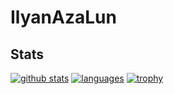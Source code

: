 # IlyanAzaLun
## Stats
[![github stats](https://github-readme-stats.vercel.app/api?username=IlyanAzaLun&count_private=true&show_icons=true&theme=dark)](https://github.com/anuraghazra/github-readme-stats&hide=contribs,prs,issues)
[![languages](https://github-readme-stats.vercel.app/api/top-langs/?username=IlyanAzaLun&theme=dark&hide=javascript,html,css,scss)](https://github.com/anuraghazra/github-readme-stats)
[![trophy](https://github-readme-stats.vercel.app/api/pin/?username=IlyanAzaLun&repo=BandungEjuiceDistribution&theme=dark&show_icons=true)](https://github.com/anuraghazra/github-readme-stats)
